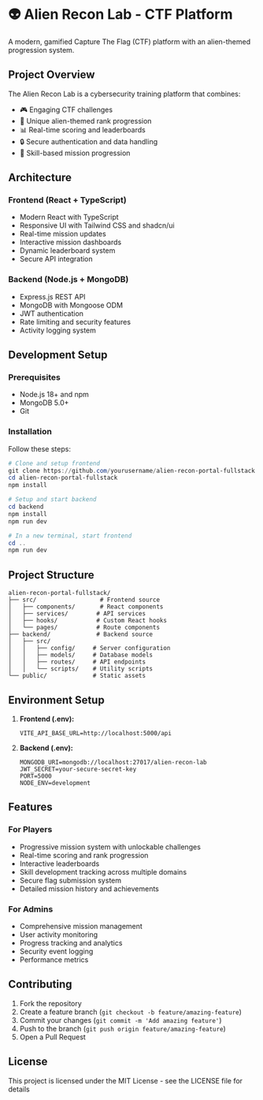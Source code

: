 # 👽 Alien Recon Lab - CTF Platform

A modern, gamified Capture The Flag (CTF) platform with an alien-themed progression system.

## Project Overview

The Alien Recon Lab is a cybersecurity training platform that combines:
- 🎮 Engaging CTF challenges
- 👾 Unique alien-themed rank progression
- 📊 Real-time scoring and leaderboards
- 🔒 Secure authentication and data handling
- 🎯 Skill-based mission progression

## Architecture

### Frontend (React + TypeScript)
- Modern React with TypeScript
- Responsive UI with Tailwind CSS and shadcn/ui
- Real-time mission updates
- Interactive mission dashboards
- Dynamic leaderboard system
- Secure API integration

### Backend (Node.js + MongoDB)
- Express.js REST API
- MongoDB with Mongoose ODM
- JWT authentication
- Rate limiting and security features
- Activity logging system

## Development Setup

### Prerequisites

- Node.js 18+ and npm
- MongoDB 5.0+
- Git

### Installation

Follow these steps:

```powershell
# Clone and setup frontend
git clone https://github.com/yourusername/alien-recon-portal-fullstack.git
cd alien-recon-portal-fullstack
npm install

# Setup and start backend
cd backend
npm install
npm run dev

# In a new terminal, start frontend
cd ..
npm run dev
```

## Project Structure

```
alien-recon-portal-fullstack/
├── src/                  # Frontend source
│   ├── components/       # React components
│   ├── services/        # API services
│   ├── hooks/           # Custom React hooks
│   └── pages/           # Route components
├── backend/             # Backend source
│   ├── src/
│   │   ├── config/     # Server configuration
│   │   ├── models/     # Database models
│   │   ├── routes/     # API endpoints
│   │   └── scripts/    # Utility scripts
└── public/             # Static assets
```

## Environment Setup

1. **Frontend (.env):**
   ```env
   VITE_API_BASE_URL=http://localhost:5000/api
   ```

2. **Backend (.env):**
   ```env
   MONGODB_URI=mongodb://localhost:27017/alien-recon-lab
   JWT_SECRET=your-secure-secret-key
   PORT=5000
   NODE_ENV=development
   ```

## Features

### For Players
- Progressive mission system with unlockable challenges
- Real-time scoring and rank progression
- Interactive leaderboards
- Skill development tracking across multiple domains
- Secure flag submission system
- Detailed mission history and achievements

### For Admins
- Comprehensive mission management
- User activity monitoring
- Progress tracking and analytics
- Security event logging
- Performance metrics

## Contributing

1. Fork the repository
2. Create a feature branch (`git checkout -b feature/amazing-feature`)
3. Commit your changes (`git commit -m 'Add amazing feature'`)
4. Push to the branch (`git push origin feature/amazing-feature`)
5. Open a Pull Request

## License

This project is licensed under the MIT License - see the LICENSE file for details
